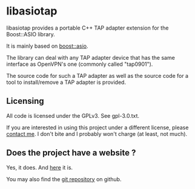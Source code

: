 libasiotap
==========

libasiotap provides a portable C++ TAP adapter extension for the Boost::ASIO library.

It is mainly based on [boost::asio](http://www.boost.org/doc/libs/1_47_0/doc/html/boost_asio.html).

The library can deal with any TAP adapter device that has the same interface as OpenVPN's one (commonly called "tap0901").

The source code for such a TAP adapter as well as the source code for a tool to install/remove a TAP adapter is provided.

Licensing
---------

All code is licensed under the GPLv3. See gpl-3.0.txt.

If you are interested in using this project under a different license, please [contact me](mailto:julien.kauffmann__AT__freelan.org). I don't bite and I probably won't charge (at least, not much).

Does the project have a website ?
---------------------------------

Yes, it does. And [here](http://www.freelan.org/index.php?page=libasiotap) it is. 

You may also find the [git repository](https://github.com/ereOn/libasiotap) on github.
